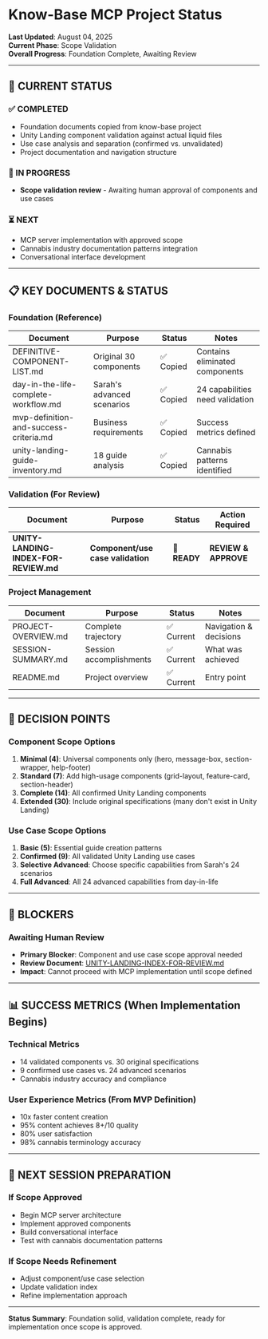# Know-Base MCP Project Status

**Last Updated**: August 04, 2025  
**Current Phase**: Scope Validation  
**Overall Progress**: Foundation Complete, Awaiting Review

---

## 🚦 **CURRENT STATUS**

### **✅ COMPLETED**
- Foundation documents copied from know-base project
- Unity Landing component validation against actual liquid files
- Use case analysis and separation (confirmed vs. unvalidated)
- Project documentation and navigation structure

### **🔄 IN PROGRESS**
- **Scope validation review** - Awaiting human approval of components and use cases

### **⏳ NEXT**
- MCP server implementation with approved scope
- Cannabis industry documentation patterns integration
- Conversational interface development

---

## 📋 **KEY DOCUMENTS & STATUS**

### **Foundation (Reference)**
| Document | Purpose | Status | Notes |
|----------|---------|---------|-------|
| DEFINITIVE-COMPONENT-LIST.md | Original 30 components | ✅ Copied | Contains eliminated components |
| day-in-the-life-complete-workflow.md | Sarah's advanced scenarios | ✅ Copied | 24 capabilities need validation |
| mvp-definition-and-success-criteria.md | Business requirements | ✅ Copied | Success metrics defined |
| unity-landing-guide-inventory.md | 18 guide analysis | ✅ Copied | Cannabis patterns identified |

### **Validation (For Review)**
| Document | Purpose | Status | Action Required |
|----------|---------|---------|-----------------|
| **UNITY-LANDING-INDEX-FOR-REVIEW.md** | **Component/use case validation** | 🚨 **READY** | **REVIEW & APPROVE** |

### **Project Management**
| Document | Purpose | Status | Notes |
|----------|---------|---------|-------|
| PROJECT-OVERVIEW.md | Complete trajectory | ✅ Current | Navigation & decisions |
| SESSION-SUMMARY.md | Session accomplishments | ✅ Current | What was achieved |
| README.md | Project overview | ✅ Current | Entry point |

---

## 🎯 **DECISION POINTS**

### **Component Scope Options**
1. **Minimal (4)**: Universal components only (hero, message-box, section-wrapper, help-footer)
2. **Standard (7)**: Add high-usage components (grid-layout, feature-card, section-header)
3. **Complete (14)**: All confirmed Unity Landing components
4. **Extended (30)**: Include original specifications (many don't exist in Unity Landing)

### **Use Case Scope Options**
1. **Basic (5)**: Essential guide creation patterns
2. **Confirmed (9)**: All validated Unity Landing use cases
3. **Selective Advanced**: Choose specific capabilities from Sarah's 24 scenarios
4. **Full Advanced**: All 24 advanced capabilities from day-in-life

---

## 🚨 **BLOCKERS**

### **Awaiting Human Review**
- **Primary Blocker**: Component and use case scope approval needed
- **Review Document**: [UNITY-LANDING-INDEX-FOR-REVIEW.md](foundation-docs/UNITY-LANDING-INDEX-FOR-REVIEW.md)
- **Impact**: Cannot proceed with MCP implementation until scope defined

---

## 📊 **SUCCESS METRICS** (When Implementation Begins)

### **Technical Metrics**
- 14 validated components vs. 30 original specifications
- 9 confirmed use cases vs. 24 advanced scenarios
- Cannabis industry accuracy and compliance

### **User Experience Metrics** (From MVP Definition)
- 10x faster content creation
- 95% content achieves 8+/10 quality
- 80% user satisfaction
- 98% cannabis terminology accuracy

---

## 🔄 **NEXT SESSION PREPARATION**

### **If Scope Approved**
- Begin MCP server architecture
- Implement approved components
- Build conversational interface
- Test with cannabis documentation patterns

### **If Scope Needs Refinement**
- Adjust component/use case selection
- Update validation index
- Refine implementation approach

---

**Status Summary**: Foundation solid, validation complete, ready for implementation once scope is approved.
